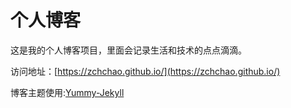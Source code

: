 # 个人博客

这是我的个人博客项目，里面会记录生活和技术的点点滴滴。


访问地址：[https://zchchao.github.io/](https://zchchao.github.io/)


博客主题使用:[Yummy-Jekyll](https://github.com/DONGChuan/Yummy-Jekyll)
